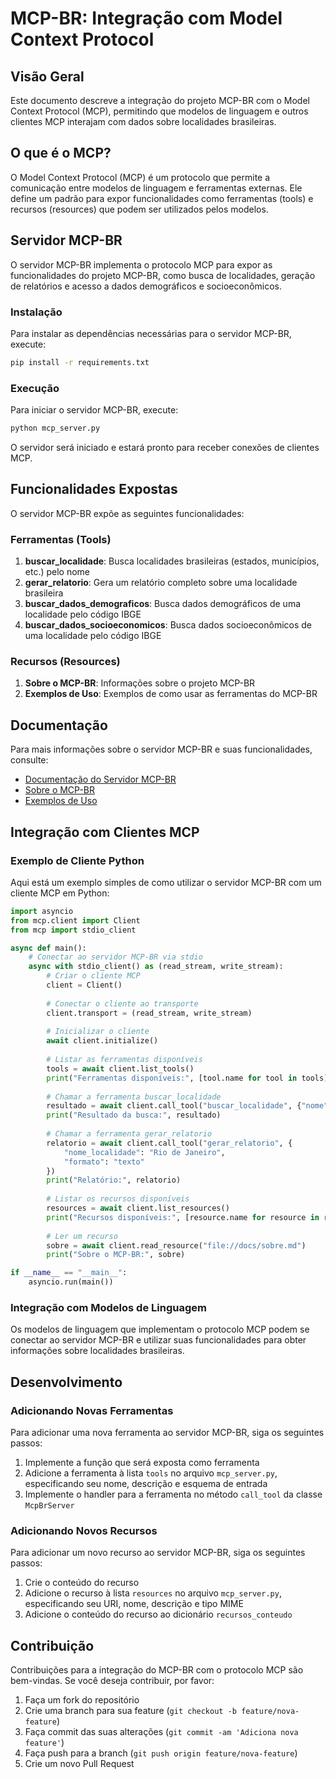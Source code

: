 # MCP-BR: Integração com Model Context Protocol

## Visão Geral

Este documento descreve a integração do projeto MCP-BR com o Model Context Protocol (MCP), permitindo que modelos de linguagem e outros clientes MCP interajam com dados sobre localidades brasileiras.

## O que é o MCP?

O Model Context Protocol (MCP) é um protocolo que permite a comunicação entre modelos de linguagem e ferramentas externas. Ele define um padrão para expor funcionalidades como ferramentas (tools) e recursos (resources) que podem ser utilizados pelos modelos.

## Servidor MCP-BR

O servidor MCP-BR implementa o protocolo MCP para expor as funcionalidades do projeto MCP-BR, como busca de localidades, geração de relatórios e acesso a dados demográficos e socioeconômicos.

### Instalação

Para instalar as dependências necessárias para o servidor MCP-BR, execute:

```bash
pip install -r requirements.txt
```

### Execução

Para iniciar o servidor MCP-BR, execute:

```bash
python mcp_server.py
```

O servidor será iniciado e estará pronto para receber conexões de clientes MCP.

## Funcionalidades Expostas

O servidor MCP-BR expõe as seguintes funcionalidades:

### Ferramentas (Tools)

1. **buscar_localidade**: Busca localidades brasileiras (estados, municípios, etc.) pelo nome
2. **gerar_relatorio**: Gera um relatório completo sobre uma localidade brasileira
3. **buscar_dados_demograficos**: Busca dados demográficos de uma localidade pelo código IBGE
4. **buscar_dados_socioeconomicos**: Busca dados socioeconômicos de uma localidade pelo código IBGE

### Recursos (Resources)

1. **Sobre o MCP-BR**: Informações sobre o projeto MCP-BR
2. **Exemplos de Uso**: Exemplos de como usar as ferramentas do MCP-BR

## Documentação

Para mais informações sobre o servidor MCP-BR e suas funcionalidades, consulte:

- [Documentação do Servidor MCP-BR](docs/mcp_server.md)
- [Sobre o MCP-BR](docs/sobre.md)
- [Exemplos de Uso](docs/exemplos.md)

## Integração com Clientes MCP

### Exemplo de Cliente Python

Aqui está um exemplo simples de como utilizar o servidor MCP-BR com um cliente MCP em Python:

```python
import asyncio
from mcp.client import Client
from mcp import stdio_client

async def main():
    # Conectar ao servidor MCP-BR via stdio
    async with stdio_client() as (read_stream, write_stream):
        # Criar o cliente MCP
        client = Client()
        
        # Conectar o cliente ao transporte
        client.transport = (read_stream, write_stream)
        
        # Inicializar o cliente
        await client.initialize()
        
        # Listar as ferramentas disponíveis
        tools = await client.list_tools()
        print("Ferramentas disponíveis:", [tool.name for tool in tools])
        
        # Chamar a ferramenta buscar_localidade
        resultado = await client.call_tool("buscar_localidade", {"nome": "São Paulo"})
        print("Resultado da busca:", resultado)
        
        # Chamar a ferramenta gerar_relatorio
        relatorio = await client.call_tool("gerar_relatorio", {
            "nome_localidade": "Rio de Janeiro",
            "formato": "texto"
        })
        print("Relatório:", relatorio)
        
        # Listar os recursos disponíveis
        resources = await client.list_resources()
        print("Recursos disponíveis:", [resource.name for resource in resources])
        
        # Ler um recurso
        sobre = await client.read_resource("file://docs/sobre.md")
        print("Sobre o MCP-BR:", sobre)

if __name__ == "__main__":
    asyncio.run(main())
```

### Integração com Modelos de Linguagem

Os modelos de linguagem que implementam o protocolo MCP podem se conectar ao servidor MCP-BR e utilizar suas funcionalidades para obter informações sobre localidades brasileiras.

## Desenvolvimento

### Adicionando Novas Ferramentas

Para adicionar uma nova ferramenta ao servidor MCP-BR, siga os seguintes passos:

1. Implemente a função que será exposta como ferramenta
2. Adicione a ferramenta à lista `tools` no arquivo `mcp_server.py`, especificando seu nome, descrição e esquema de entrada
3. Implemente o handler para a ferramenta no método `call_tool` da classe `McpBrServer`

### Adicionando Novos Recursos

Para adicionar um novo recurso ao servidor MCP-BR, siga os seguintes passos:

1. Crie o conteúdo do recurso
2. Adicione o recurso à lista `resources` no arquivo `mcp_server.py`, especificando seu URI, nome, descrição e tipo MIME
3. Adicione o conteúdo do recurso ao dicionário `recursos_conteudo`

## Contribuição

Contribuições para a integração do MCP-BR com o protocolo MCP são bem-vindas. Se você deseja contribuir, por favor:

1. Faça um fork do repositório
2. Crie uma branch para sua feature (`git checkout -b feature/nova-feature`)
3. Faça commit das suas alterações (`git commit -am 'Adiciona nova feature'`)
4. Faça push para a branch (`git push origin feature/nova-feature`)
5. Crie um novo Pull Request
